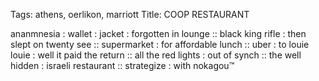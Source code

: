 Tags: athens, oerlikon, marriott
Title: COOP RESTAURANT
  
 ananmnesia : wallet : jacket : forgotten in lounge :: black king rifle : then slept on twenty see :: supermarket : for affordable lunch :: uber : to louie louie : well it paid the return :: all the red lights : out of synch :: the well hidden : israeli restaurant :: strategize : with nokagou™